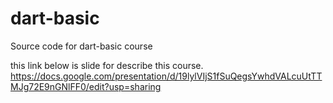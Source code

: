 # dart-basic
Source code for dart-basic course

this link below is slide for describe this course.
https://docs.google.com/presentation/d/19lylVIjS1fSuQegsYwhdVALcuUtTTMJg72E9nGNlFF0/edit?usp=sharing
